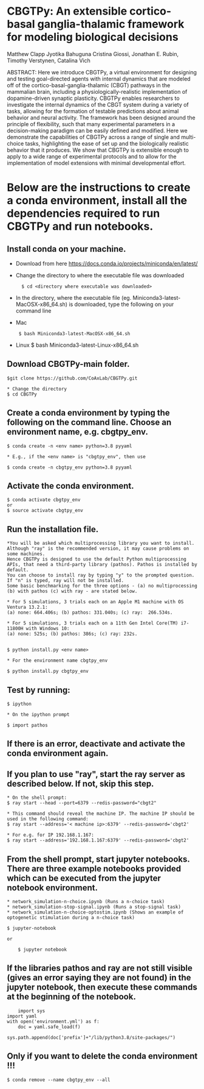 # CBGTPy: An extensible cortico-basal ganglia-thalamic framework for modeling biological decisions
Matthew Clapp Jyotika Bahuguna Cristina Giossi, Jonathan E. Rubin, Timothy Verstynen, Catalina Vich

ABSTRACT: Here we introduce CBGTPy, a virtual environment for designing and testing goal-directed agents with internal dynamics that are modeled off of the cortico-basal-ganglia-thalamic (CBGT) pathways in the mammalian brain, including a physiologically-realistic implementation of dopamine-driven synaptic plasticity. CBGTPy enables researchers to investigate the internal dynamics of the CBGT system during a variety of tasks, allowing for the formation of testable predictions about animal behavior and neural activity. The framework has been designed around the principle of flexibility, such that many experimental parameters in a decision-making paradigm can be easily defined and modified. Here we demonstrate the capabilities of CBGTPy across a range of single and multi-choice tasks, highlighting the ease of set up and the biologically realistic behavior that it produces. We show that CBGTPy is extensible enough to apply to a wide range of experimental protocols and to allow for the implementation of model extensions with minimal developmental effort. 

# Below are the instructions to create a conda environment, install all the dependencies required to run CBGTPy and run notebooks.


## Install conda on your machine.
* Download from here https://docs.conda.io/projects/miniconda/en/latest/
	
* Change the directory to where the executable file was downloaded

  		$ cd <directory where executable was downloaded>
  	
* In the directory, where the executable file (eg. Miniconda3-latest-MacOSX-x86_64.sh) is downloaded, type the following on your command line

 * Mac 

		$ bash Miniconda3-latest-MacOSX-x86_64.sh
 * Linux
  		$ bash Miniconda3-latest-Linux-x86_64.sh


## Download CBGTPy-main folder.
	$git clone https://github.com/CoAxLab/CBGTPy.git

 	* Change the directory
  	$ cd CBGTPy
  	

## Create a conda environment by typing the following on the command line. Choose an environment name, e.g. cbgtpy_env.
	$ conda create -n <env name> python=3.8 pyyaml
	
 	* E.g., if the <env name> is "cbgtpy_env", then use
 
	$ conda create -n cbgtpy_env python=3.8 pyyaml
 
## Activate the conda environment.
	$ conda activate cbgtpy_env
 	or 
  	$ source activate cbgtpy_env
   
## Run the installation file. 
	*You will be asked which multiprocessing library you want to install. Although "ray" is the recommended version, it may cause problems on some machines.
 	Hence CBGTPy is designed to use the default Python multiprocessing APIs, that need a third-party library (pathos). Pathos is installed by default. 
	You can choose to install ray by typing "y" to the prompted question. If "n" is typed, ray will not be installed. 
 	Some basic benchmarking for the three options - (a) no multiprocessing (b) with pathos (c) with ray - are stated below.
	
 	* For 5 simulations, 3 trials each on an Apple M1 machine with OS Ventura 13.2.1:
 	(a) none: 664.406s; (b) pathos: 331.040s; (c) ray:  266.534s.
  	
  	* For 5 simulations, 3 trials each on a 11th Gen Intel Core(TM) i7-11800H with Windows 10:
  	(a) none: 525s; (b) pathos: 386s; (c) ray: 232s.


	$ python install.py <env name>

 	* For the environment name cbgtpy_env

  	$ python install.py cbgtpy_env
 
## Test by running:
	$ ipython

	* On the ipython prompt
 
	$ import pathos

## If there is an error, deactivate and activate the conda environment again.

## If you plan to use "ray", start the ray server as described below. If not, skip this step.
	* On the shell prompt:
 	$ ray start --head --port=6379 --redis-password="cbgt2"
  
  	* This command should reveal the machine IP. The machine IP should be used in the following command:
   	$ ray start --address='< machine ip>:6379' --redis-password='cbgt2'
    
    * For e.g. for IP 192.168.1.167:
    $ ray start --address='192.168.1.167:6379' --redis-password='cbgt2'



## From the shell prompt, start jupyter notebooks. There are three example notebooks provided which can be executed from the jupyter notebook environment.
	* network_simulation-n-choice.ipynb (Runs a n-choice task)
 	* network_simulation-stop-signal.ipynb (Runs a stop-signal task)
  	* network_simulation-n-choice-optostim.ipynb (Shows an example of optogenetic stimulation during a n-choice task)
 
	$ jupyter-notebook 
 	
  	or
  		
        $ jupyter notebook

## If the libraries pathos and ray are not still visible (gives an error saying they are not found) in the jupyter notebook, then execute these commands at the beginning of the notebook.
	
        import sys
	import yaml
	with open('environment.yml') as f:
	    doc = yaml.safe_load(f)
	    
	sys.path.append(doc['prefix']+"/lib/python3.8/site-packages/")

## Only if you want to delete the conda environment !!!
	$ conda remove --name cbgtpy_env --all


